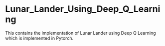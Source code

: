 # Lunar_Lander_Using_Deep_Q_Learning
This contains the implementation of Lunar Lander using Deep Q Learning which is implemented in Pytorch.
